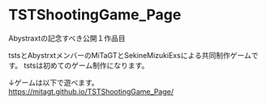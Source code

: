 # TSTShootingGame_Page

Abystraxtの記念すべき公開１作品目

tstsとAbystrxtメンバーのMiTaGTとSekineMizukiExsによる共同制作ゲームです。
tstsは初めてのゲーム制作になります。

↓ゲームは以下で遊べます。
https://mitagt.github.io/TSTShootingGame_Page/

